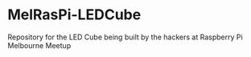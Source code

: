 # MelRasPi-LEDCube
Repository for the LED Cube being built by the hackers at Raspberry Pi Melbourne Meetup
